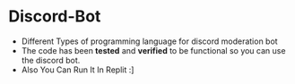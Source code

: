 # Discord-Bot
- Different Types of programming language for discord moderation bot
- The code has been **tested** and **verified** to be functional so you can use the discord bot.
- Also You Can Run It In Replit :]


